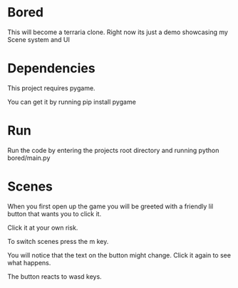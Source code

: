 # Bored

This will become a terraria clone.  Right now its just a demo showcasing my Scene system and UI

# Dependencies

This project requires pygame.

You can get it by running pip install pygame

# Run

Run the code by entering the projects root directory and running python bored/main.py

# Scenes

When you first open up the game you will be greeted with a friendly lil button that wants you to click it.

Click it at your own risk.

To switch scenes press the m key.

You will notice that the text on the button might change.  Click it again to see what happens.

The button reacts to wasd keys.


